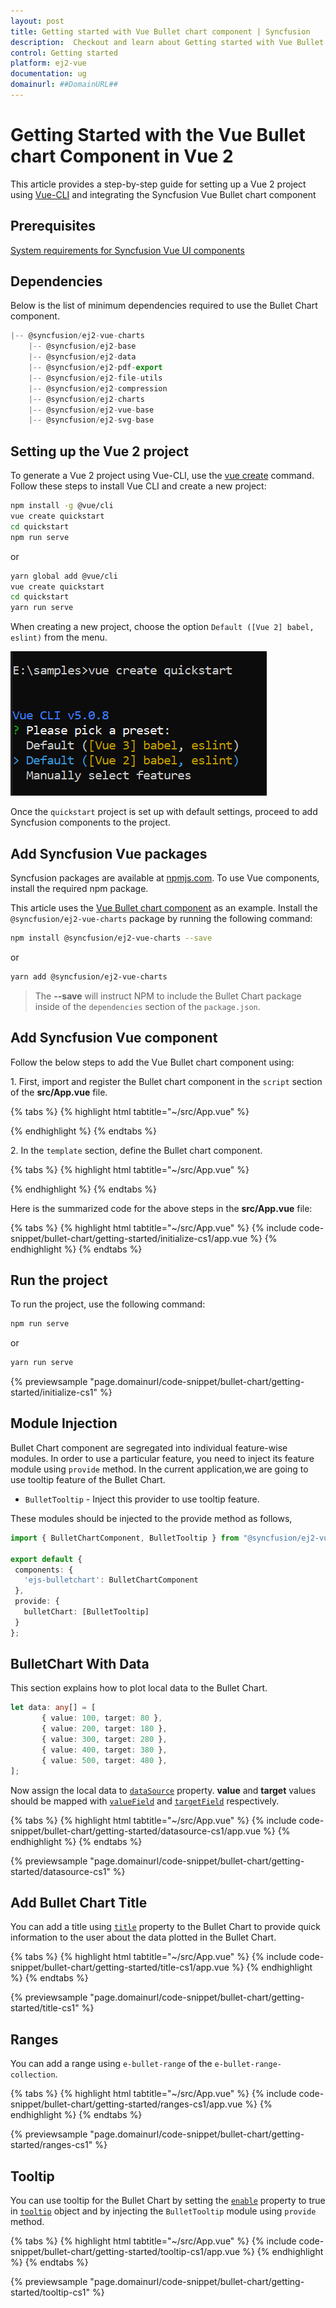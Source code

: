 ```yaml
---
layout: post
title: Getting started with Vue Bullet chart component | Syncfusion
description:  Checkout and learn about Getting started with Vue Bullet chart component of Syncfusion Essential JS 2 and more details.
control: Getting started 
platform: ej2-vue
documentation: ug
domainurl: ##DomainURL##
---
```


# Getting Started with the Vue Bullet chart Component in Vue 2

This article provides a step-by-step guide for setting up a Vue 2 project using [Vue-CLI](https://cli.vuejs.org/) and integrating the Syncfusion Vue Bullet chart component

## Prerequisites

[System requirements for Syncfusion Vue UI components](https://ej2.syncfusion.com/vue/documentation/system-requirements/)

## Dependencies

Below is the list of minimum dependencies required to use the Bullet Chart component.

```javascript
|-- @syncfusion/ej2-vue-charts
    |-- @syncfusion/ej2-base
    |-- @syncfusion/ej2-data
    |-- @syncfusion/ej2-pdf-export
    |-- @syncfusion/ej2-file-utils
    |-- @syncfusion/ej2-compression
    |-- @syncfusion/ej2-charts
    |-- @syncfusion/ej2-vue-base
    |-- @syncfusion/ej2-svg-base
```

## Setting up the Vue 2 project

To generate a Vue 2 project using Vue-CLI, use the [vue create](https://cli.vuejs.org/#getting-started) command. Follow these steps to install Vue CLI and create a new project:

```bash
npm install -g @vue/cli
vue create quickstart
cd quickstart
npm run serve
```

or

```bash
yarn global add @vue/cli
vue create quickstart
cd quickstart
yarn run serve
```

When creating a new project, choose the option `Default ([Vue 2] babel, eslint)` from the menu.

![Vue 2 project](../appearance/images/vue2-terminal.png)

Once the `quickstart` project is set up with default settings, proceed to add Syncfusion components to the project.

## Add Syncfusion Vue packages

Syncfusion packages are available at [npmjs.com](https://www.npmjs.com/search?q=ej2-vue). To use Vue components, install the required npm package.

This article uses the [Vue Bullet chart component](https://www.syncfusion.com/vue-components/vue-bullet-chart) as an example. Install the `@syncfusion/ej2-vue-charts` package by running the following command:

```bash
npm install @syncfusion/ej2-vue-charts --save
```
or

```bash
yarn add @syncfusion/ej2-vue-charts
```

> The **--save** will instruct NPM to include the Bullet Chart package inside of the `dependencies` section of the `package.json`.

## Add Syncfusion Vue component

Follow the below steps to add the Vue Bullet chart component using:

1\. First, import and register the Bullet chart component in the `script` section of the **src/App.vue** file.

{% tabs %}
{% highlight html tabtitle="~/src/App.vue" %}

<script>
import { BulletChartComponent } from '@syncfusion/ej2-vue-charts';

export default {
  components: {
    'ejs-bulletchart': BulletChartComponent
  }
}
</script>

{% endhighlight %}
{% endtabs %}

2\. In the `template` section, define the Bullet chart component.

{% tabs %}
{% highlight html tabtitle="~/src/App.vue" %}

<template>
  <div>
      <ejs-bulletchart id="bulletChart"> </ejs-bulletchart>
  </div>
</template>

{% endhighlight %}
{% endtabs %}

Here is the summarized code for the above steps in the **src/App.vue** file:

{% tabs %}
{% highlight html tabtitle="~/src/App.vue" %}
{% include code-snippet/bullet-chart/getting-started/initialize-cs1/app.vue %}
{% endhighlight %}
{% endtabs %}

## Run the project

To run the project, use the following command:

```bash
npm run serve
```

or

```bash
yarn run serve
```
        
{% previewsample "page.domainurl/code-snippet/bullet-chart/getting-started/initialize-cs1" %}

## Module Injection

Bullet Chart component are segregated into individual feature-wise modules. In order to use a particular feature, you need to inject its feature module using `provide` method. In the current application,we are going to use tooltip feature of the Bullet Chart.

* `BulletTooltip` - Inject this provider to use tooltip feature.

These modules should be injected to the provide method as follows,

 ```ts
import { BulletChartComponent, BulletTooltip } from "@syncfusion/ej2-vue-charts";

export default {
  components: {
    'ejs-bulletchart': BulletChartComponent
  },
  provide: {
    bulletChart: [BulletTooltip]
  }
};
 ```

## BulletChart With Data

This section explains how to plot local data to the Bullet Chart.

```ts
let data: any[] = [
       { value: 100, target: 80 },
       { value: 200, target: 180 },
       { value: 300, target: 280 },
       { value: 400, target: 380 },
       { value: 500, target: 480 },
];
```

Now assign the local data to [`dataSource`](https://ej2.syncfusion.com/vue/documentation/api/bullet-chart/#datasource) property. **value** and **target** values should be mapped with [`valueField`](https://ej2.syncfusion.com/vue/documentation/api/bullet-chart/#valuefield) and  [`targetField`](https://ej2.syncfusion.com/vue/documentation/api/bullet-chart/#targetfield) respectively.

{% tabs %}
{% highlight html tabtitle="~/src/App.vue" %}
{% include code-snippet/bullet-chart/getting-started/datasource-cs1/app.vue %}
{% endhighlight %}
{% endtabs %}
        
{% previewsample "page.domainurl/code-snippet/bullet-chart/getting-started/datasource-cs1" %}

## Add Bullet Chart Title

You can add a title using [`title`](https://ej2.syncfusion.com/vue/documentation/api/bullet-chart/#title) property to the Bullet Chart to provide quick
information to the user about the data plotted in the Bullet Chart.

{% tabs %}
{% highlight html tabtitle="~/src/App.vue" %}
{% include code-snippet/bullet-chart/getting-started/title-cs1/app.vue %}
{% endhighlight %}
{% endtabs %}
        
{% previewsample "page.domainurl/code-snippet/bullet-chart/getting-started/title-cs1" %}

## Ranges

You can add a range using `e-bullet-range` of the `e-bullet-range-collection`.

{% tabs %}
{% highlight html tabtitle="~/src/App.vue" %}
{% include code-snippet/bullet-chart/getting-started/ranges-cs1/app.vue %}
{% endhighlight %}
{% endtabs %}
        
{% previewsample "page.domainurl/code-snippet/bullet-chart/getting-started/ranges-cs1" %}

## Tooltip

You can use tooltip for the Bullet Chart by setting the [`enable`](https://ej2.syncfusion.com/vue/documentation/api/bullet-chart/bulletTooltipSettingsModel/#enable) property to true in [`tooltip`](https://ej2.syncfusion.com/vue/documentation/api/bullet-chart/#tooltip) object and by injecting the `BulletTooltip` module using `provide` method.

{% tabs %}
{% highlight html tabtitle="~/src/App.vue" %}
{% include code-snippet/bullet-chart/getting-started/tooltip-cs1/app.vue %}
{% endhighlight %}
{% endtabs %}
        
{% previewsample "page.domainurl/code-snippet/bullet-chart/getting-started/tooltip-cs1" %}